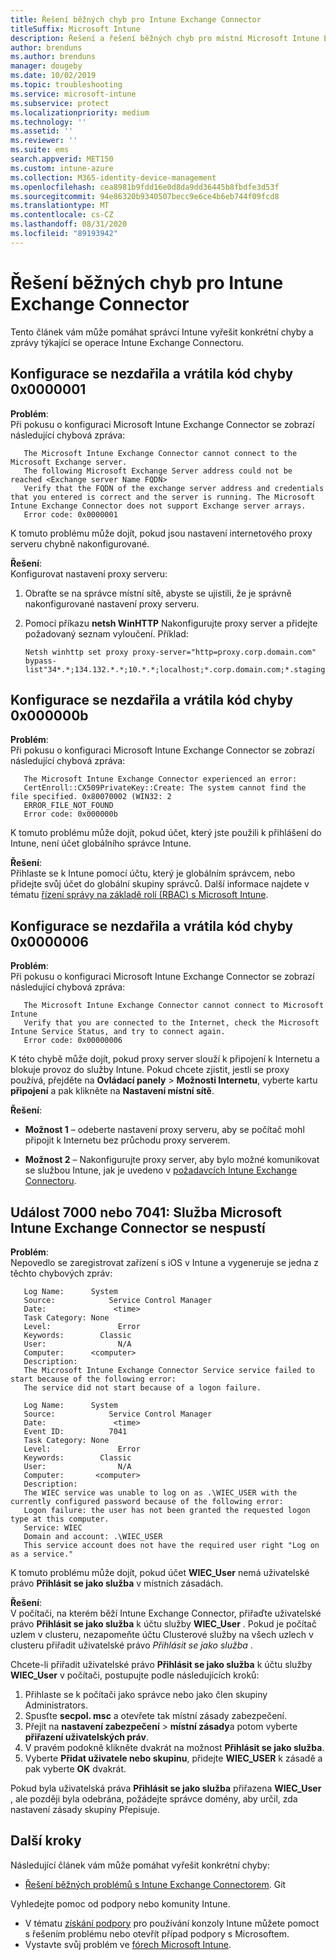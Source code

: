 ```yaml
---
title: Řešení běžných chyb pro Intune Exchange Connector
titleSuffix: Microsoft Intune
description: Řešení a řešení běžných chyb pro místní Microsoft Intune Exchange Connector
author: brenduns
ms.author: brenduns
manager: dougeby
ms.date: 10/02/2019
ms.topic: troubleshooting
ms.service: microsoft-intune
ms.subservice: protect
ms.localizationpriority: medium
ms.technology: ''
ms.assetid: ''
ms.reviewer: ''
ms.suite: ems
search.appverid: MET150
ms.custom: intune-azure
ms.collection: M365-identity-device-management
ms.openlocfilehash: cea8981b9fdd16e0d8da9dd36445b8fbdfe3d53f
ms.sourcegitcommit: 94e86320b9340507becc9e6ce4b6eb744f09fcd8
ms.translationtype: MT
ms.contentlocale: cs-CZ
ms.lasthandoff: 08/31/2020
ms.locfileid: "89193942"
---
```

# <a name="resolve-common-errors-for-the-intune-exchange-connector"></a>Řešení běžných chyb pro Intune Exchange Connector

Tento článek vám může pomáhat správci Intune vyřešit konkrétní chyby a zprávy týkající se operace Intune Exchange Connectoru.  

## <a name="configuration-failed-and-returned-error-code-0x0000001"></a>Konfigurace se nezdařila a vrátila kód chyby 0x0000001

**Problém**:  
Při pokusu o konfiguraci Microsoft Intune Exchange Connector se zobrazí následující chybová zpráva:

```
   The Microsoft Intune Exchange Connector cannot connect to the Microsoft Exchange server.  
   The following Microsoft Exchange Server address could not be reached <Exchange server Name FQDN>  
   Verify that the FQDN of the exchange server address and credentials that you entered is correct and the server is running. The Microsoft Intune Exchange Connector does not support Exchange server arrays.  
   Error code: 0x0000001  
```

K tomuto problému může dojít, pokud jsou nastavení internetového proxy serveru chybně nakonfigurované.

**Řešení**:  
Konfigurovat nastavení proxy serveru:
1. Obraťte se na správce místní sítě, abyste se ujistili, že je správně nakonfigurované nastavení proxy serveru. 
2. Pomocí příkazu **netsh WinHTTP** Nakonfigurujte proxy server a přidejte požadovaný seznam vyloučení. Příklad:  

   ```
   Netsh winhttp set proxy proxy-server="http=proxy.corp.domain.com" bypass-list"34*.*;134.132.*.*;10.*.*;localhost;*.corp.domain.com;*.staging.domain.com"
   ```

## <a name="configuration-failed-and-returned-error-code-0x000000b"></a>Konfigurace se nezdařila a vrátila kód chyby 0x000000b   

**Problém**:  
Při pokusu o konfiguraci Microsoft Intune Exchange Connector se zobrazí následující chybová zpráva:  

```
   The Microsoft Intune Exchange Connector experienced an error:  
   CertEnroll::CX509PrivateKey::Create: The system cannot find the file specified. 0x80070002 (WIN32: 2  
   ERROR_FILE_NOT_FOUND  
   Error code: 0x000000b  
```
K tomuto problému může dojít, pokud účet, který jste použili k přihlášení do Intune, není účet globálního správce Intune.

**Řešení**:  
Přihlaste se k Intune pomocí účtu, který je globálním správcem, nebo přidejte svůj účet do globální skupiny správců. Další informace najdete v tématu [řízení správy na základě rolí (RBAC) s Microsoft Intune](../fundamentals/role-based-access-control.md).

## <a name="configuration-failed-and-returned-error-code-0x0000006"></a>Konfigurace se nezdařila a vrátila kód chyby 0x0000006

**Problém**:  
Při pokusu o konfiguraci Microsoft Intune Exchange Connector se zobrazí následující chybová zpráva:  

```  
   The Microsoft Intune Exchange Connector cannot connect to Microsoft Intune  
   Verify that you are connected to the Internet, check the Microsoft Intune Service Status, and try to connect again.  
   Error code: 0x00000006  
```  
K této chybě může dojít, pokud proxy server slouží k připojení k Internetu a blokuje provoz do služby Intune. Pokud chcete zjistit, jestli se proxy používá, přejděte na **Ovládací panely**  >  **Možnosti Internetu**, vyberte kartu **připojení** a pak klikněte na **Nastavení místní sítě**.

**Řešení**:  

- **Možnost 1** – odeberte nastavení proxy serveru, aby se počítač mohl připojit k Internetu bez průchodu proxy serverem.  

- **Možnost 2** – Nakonfigurujte proxy server, aby bylo možné komunikovat se službou Intune, jak je uvedeno v [požadavcích Intune Exchange Connectoru](exchange-connector-install.md#intune-exchange-connector-requirements).



## <a name="event-7000-or-7041-microsoft-intune-exchange-connector-service-wont-start"></a>Událost 7000 nebo 7041: Služba Microsoft Intune Exchange Connector se nespustí

**Problém**:  
Nepovedlo se zaregistrovat zařízení s iOS v Intune a vygeneruje se jedna z těchto chybových zpráv:  

```  
   Log Name:      System
   Source:            Service Control Manager
   Date:               <time>
   Task Category: None
   Level:               Error
   Keywords:        Classic
   User:                N/A
   Computer:      <computer>
   Description:
   The Microsoft Intune Exchange Connector Service service failed to start because of the following error:  
   The service did not start because of a logon failure.
```  

```  
   Log Name:      System
   Source:            Service Control Manager
   Date:               <time>
   Event ID:          7041
   Task Category: None
   Level:               Error   
   Keywords:        Classic
   User:                N/A
   Computer:       <computer>
   Description:
   The WIEC service was unable to log on as .\WIEC_USER with the currently configured password because of the following error:
   Logon failure: the user has not been granted the requested logon type at this computer.
   Service: WIEC
   Domain and account: .\WIEC_USER
   This service account does not have the required user right "Log on as a service."  
```
K tomuto problému může dojít, pokud účet **WIEC_User** nemá uživatelské právo **Přihlásit se jako služba** v místních zásadách.

**Řešení**:  
V počítači, na kterém běží Intune Exchange Connector, přiřaďte uživatelské právo **Přihlásit se jako služba** k účtu služby **WIEC_User** . Pokud je počítač uzlem v clusteru, nezapomeňte účtu Clusterové služby na všech uzlech v clusteru přiřadit uživatelské právo *Přihlásit se jako služba* .  

Chcete-li přiřadit uživatelské právo **Přihlásit se jako služba** k účtu služby **WIEC_User** v počítači, postupujte podle následujících kroků:

1. Přihlaste se k počítači jako správce nebo jako člen skupiny Administrators.
2. Spusťte **secpol. msc** a otevřete tak místní zásady zabezpečení.
3. Přejít na **nastavení zabezpečení**  >  **místní zásady**a potom vyberte **přiřazení uživatelských práv**.
4. V pravém podokně klikněte dvakrát na možnost **Přihlásit se jako služba**.
5. Vyberte **Přidat uživatele nebo skupinu**, přidejte **WIEC_USER** k zásadě a pak vyberte **OK** dvakrát.

Pokud byla uživatelská práva **Přihlásit se jako služba** přiřazena **WIEC_User** , ale později byla odebrána, požádejte správce domény, aby určil, zda nastavení zásady skupiny Přepisuje.  

## <a name="next-steps"></a>Další kroky  

Následující článek vám může pomáhat vyřešit konkrétní chyby:
- [Řešení běžných problémů s Intune Exchange Connectorem](troubleshoot-exchange-connector-common-problems.md). Git 

Vyhledejte pomoc od podpory nebo komunity Intune.
- V tématu [získání podpory](../fundamentals/get-support.md) pro používání konzoly Intune můžete pomoct s řešením problému nebo otevřít případ podpory s Microsoftem. 
- Vystavte svůj problém ve [fórech Microsoft Intune](/answers/products/mem).